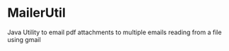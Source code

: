 # MailerUtil
Java Utility to email pdf attachments to multiple emails reading from a file using gmail 
